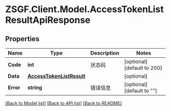 # ZSGF.Client.Model.AccessTokenListResultApiResponse

## Properties

Name | Type | Description | Notes
------------ | ------------- | ------------- | -------------
**Code** | **int** | 状态码 | [optional] [default to 200]
**Data** | [**AccessTokenListResult**](AccessTokenListResult.md) |  | [optional] 
**Error** | **string** | 错误信息 | [optional] [default to ""]

[[Back to Model list]](../../README.md#documentation-for-models) [[Back to API list]](../../README.md#documentation-for-api-endpoints) [[Back to README]](../../README.md)


